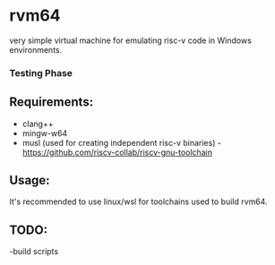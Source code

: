 # rvm64
very simple virtual machine for emulating risc-v code in Windows environments.

### Testing Phase

## Requirements:
- clang++
- mingw-w64
- musl (used for creating independent risc-v binaries) - https://github.com/riscv-collab/riscv-gnu-toolchain

## Usage:
It's recommended to use linux/wsl for toolchains used to build rvm64.

## TODO:
-build scripts
